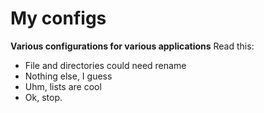 # My configs
**Various configurations for various applications**
Read this:
- File and directories could need rename
- Nothing else, I guess
- Uhm, lists are cool
- Ok, stop.
